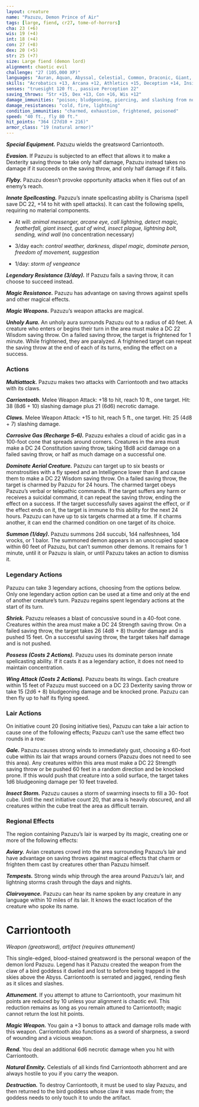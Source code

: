 ```yaml
---
layout: creature
name: "Pazuzu, Demon Prince of Air"
tags: [large, fiend, cr27, tome-of-horrors]
cha: 23 (+6)
wis: 19 (+4)
int: 18 (+4)
con: 27 (+8)
dex: 20 (+5)
str: 25 (+7)
size: Large fiend (demon lord)
alignment: chaotic evil
challenge: "27 (105,000 XP)"
languages: "Auran, Aquan, Abyssal, Celestial, Common, Draconic, Giant, Infernal, Terran; telepathy 120 ft."
skills: "Acrobatics +13, Arcana +12, Athletics +15, Deception +14, Insight +12, Perception +12, Stealth +13, Survival +12"
senses: "truesight 120 ft., passive Perception 22"
saving_throws: "Str +15, Dex +13, Con +16, Wis +12"
damage_immunities: "poison; bludgeoning, piercing, and slashing from nonmagical weapons"
damage_resistances: "cold, fire, lightning"
condition_immunities: "charmed, exhaustion, frightened, poisoned"
speed: "40 ft., fly 80 ft."
hit_points: "364 (27d10 + 216)"
armor_class: "19 (natural armor)"
---
```


***Special Equipment.*** Pazuzu wields the greatsword Carriontooth.

***Evasion.*** If Pazuzu is subjected to an effect that allows it to make a
Dexterity saving throw to take only half damage, Pazuzu instead takes no
damage if it succeeds on the saving throw, and only half damage if it fails.

***Flyby.*** Pazuzu doesn’t provoke opportunity attacks when it flies out of
an enemy’s reach.

***Innate Spellcasting.*** Pazuzu’s innate spellcasting ability is Charisma
(spell save DC 22, +14 to hit with spell attacks). It can cast the following
spells, requiring no material components.

* At will: <i>animal messenger, arcane eye, call lightning, detect magic, featherfall, giant insect, gust of wind, insect plague, lightning bolt, sending, wind wall </i>(no concentration necessary)

* 3/day each: <i>control weather, darkness, dispel magic, dominate person, freedom of movement, suggestion</i>

* 1/day: <i>storm of vengeance</i>

***Legendary Resistance (3/day).*** If Pazuzu fails a saving throw, it can choose to succeed instead.

***Magic Resistance.*** Pazuzu has advantage on saving throws against spells and other magical effects.

***Magic Weapons.*** Pazuzu’s weapon attacks are magical.

***Unholy Aura.*** An unholy aura surrounds Pazuzu out to a radius of 40 feet. A creature who enters or begins their turn in the area must make a DC 22 Wisdom saving throw. On a failed saving throw, the target is frightened for 1 minute. While frightened, they are paralyzed. A frightened target can repeat the saving throw at the end of each of its turns, ending the effect on a success.

### Actions

***Multiattack.*** Pazuzu makes two attacks with Carriontooth and two
attacks with its claws.

***Carriontooth.*** Melee Weapon Attack: +18 to hit, reach 10 ft., one target.
Hit: 38 (8d6 + 10) slashing damage plus 21 (6d6) necrotic damage.

***Claws.*** Melee Weapon Attack: +15 to hit, reach 5 ft., one target. Hit: 25 (4d8 + 7) slashing damage.

***Corrosive Gas (Recharge 5–6).*** Pazuzu exhales a cloud of acidic gas
in a 100-foot cone that spreads around corners. Creatures in the area must
make a DC 24 Constitution saving throw, taking 18d8 acid damage on a
failed saving throw, or half as much damage on a successful one.

***Dominate Aerial Creature.*** Pazuzu can target up to six beasts or
monstrosities with a fly speed and an Intelligence lower than 8 and cause
them to make a DC 22 Wisdom saving throw. On a failed saving throw,
the target is charmed by Pazuzu for 24 hours. The charmed target obeys
Pazuzu’s verbal or telepathic commands. If the target suffers any harm or
receives a suicidal command, it can repeat the saving throw, ending the
effect on a success. If the target successfully saves against the effect, or
if the effect ends on it, the target is immune to this ability for the next 24
hours. Pazuzu can have up to six targets charmed at a time. If it charms
another, it can end the charmed condition on one target of its choice.

***Summon (1/day).*** Pazuzu summons 2d4 succubi, 1d4 nalfeshnees, 1d4
vrocks, or 1 balor. The summoned demon appears in an unoccupied space
within 60 feet of Pazuzu, but can’t summon other demons. It remains for 1
minute, until it or Pazuzu is slain, or until Pazuzu takes an action to dismiss it.

### Legendary Actions

Pazuzu can take 3 legendary actions, choosing from the options below.
Only one legendary action option can be used at a time and only at the end
of another creature’s turn. Pazuzu regains spent legendary actions at the
start of its turn.

***Shriek.*** Pazuzu releases a blast of concussive sound in a 40-foot cone.
Creatures within the area must make a DC 24 Strength saving throw. On
a failed saving throw, the target takes 26 (4d8 + 8) thunder damage and is
pushed 15 feet. On a successful saving throw, the target takes half damage
and is not pushed.

***Possess (Costs 2 Actions).*** Pazuzu uses its dominate person innate
spellcasting ability. If it casts it as a legendary action, it does not need to
maintain concentration.

***Wing Attack (Costs 2 Actions).*** Pazuzu beats its wings. Each creature
within 15 feet of Pazuzu must succeed on a DC 23 Dexterity saving throw
or take 15 (2d6 + 8) bludgeoning damage and be knocked prone. Pazuzu
can then fly up to half its flying speed.

### Lair Actions

On initiative count 20 (losing initiative ties), Pazuzu can take a lair
action to cause one of the following effects; Pazuzu can’t use the same
effect two rounds in a row:

***Gale.*** Pazuzu causes strong winds to immediately gust, choosing a
60-foot cube within its lair that wraps around corners (Pazuzu does not
need to see this area). Any creatures within this area must make a DC 22
Strength saving throw or be pushed 60 feet in a random direction and be
knocked prone. If this would push that creature into a solid surface, the
target takes 1d6 bludgeoning damage per 10 feet traveled.

***Insect Storm.*** Pazuzu causes a storm of swarming insects to fill a 30-
foot cube. Until the next initiative count 20, that area is heavily obscured,
and all creatures within the cube treat the area as difficult terrain.

### Regional Effects

The region containing Pazuzu’s lair is warped by its magic, creating one
or more of the following effects:

***Aviary.*** Avian creatures crowd into the area surrounding Pazuzu’s lair
and have advantage on saving throws against magical effects that charm
or frighten them cast by creatures other than Pazuzu himself.

***Tempests.*** Strong winds whip through the area around Pazuzu’s lair,
and lightning storms crash through the days and nights.

***Clairvoyance.*** Pazuzu can hear its name spoken by any creature in any
language within 10 miles of its lair. It knows the exact location of the
creature who spoke its name.

# Carriontooth

<i>Weapon (greatsword), artifact (requires attunement)</i>

This single-edged, blood-stained greatsword is the personal
weapon of the demon lord Pazuzu. Legend has it Pazuzu created
the weapon from the claw of a bird goddess it dueled and lost to
before being trapped in the skies above the Abyss. Carriontooth is
serrated and jagged, rending flesh as it slices and slashes.

***Attunement.*** If you attempt to attune to Carriontooth, your
maximum hit points are reduced by 10 unless your alignment is
chaotic evil. This reduction remains as long as you remain attuned
to Carriontooth; magic cannot return the lost hit points.

***Magic Weapon.*** You gain a +3 bonus to attack and damage rolls
made with this weapon. Carriontooth also functions as a sword of
sharpness, a sword of wounding and a vicious weapon.

***Rend.*** You deal an additional 6d6 necrotic damage when you hit
with Carriontooth.

***Natural Enmity.*** Celestials of all kinds find Carriontooth
abhorrent and are always hostile to you if you carry the weapon.

***Destruction.*** To destroy Carriontooth, it must be used to slay
Pazuzu, and then returned to the bird goddess whose claw it was
made from; the goddess needs to only touch it to undo the artifact.
